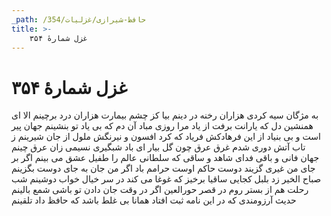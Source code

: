 ```yaml
---
_path: /حافظ-شیرازی/غزلیات/354
title: >-
    غزل شمارهٔ ۳۵۴
---
```

# غزل شمارهٔ ۳۵۴

به مژگان سیه کردی هزاران رخنه در دینم
بیا کز چشم بیمارت هزاران درد برچینم
الا ای همنشین دل که یارانت برفت از یاد
مرا روزی مباد آن دم که بی یاد تو بنشینم
جهان پیر است و بی بنیاد از این فرهادکش فریاد
که کرد افسون و نیرنگش ملول از جان شیرینم
ز تاب آتش دوری شدم غرق عرق چون گل
بیار ای باد شبگیری نسیمی زان عرق چینم
جهان فانی و باقی فدای شاهد و ساقی
که سلطانی عالم را طفیل عشق می بینم
اگر بر جای من غیری گزیند دوست حاکم اوست
حرامم باد اگر من جان به جای دوست بگزینم
صباح الخیر زد بلبل کجایی ساقیا برخیز
که غوغا می کند در سر خیال خواب دوشینم
شب رحلت هم از بستر روم در قصر حورالعین
اگر در وقت جان دادن تو باشی شمع بالینم
حدیث آرزومندی که در این نامه ثبت افتاد
همانا بی غلط باشد که حافظ داد تلقینم
